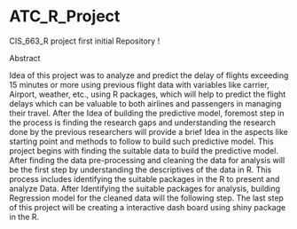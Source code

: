 # ATC_R_Project
CIS_663_R project first initial Repository !

Abstract

Idea of this project was to analyze and predict the delay of flights exceeding 15 minutes or more using previous flight data with variables like carrier, Airport, weather, etc., using R packages, which will help to predict the flight delays which can be valuable to both airlines and passengers in managing their travel. After the Idea of building the predictive model, foremost step in the process is finding the research gaps and understanding the research done by the previous researchers will provide a brief Idea in the aspects like starting point and methods to follow to build such predictive model. This project begins with finding the suitable data to build the predictive model. After finding the data pre-processing and cleaning the data for analysis will be the first step by understanding the descriptives of the data in R. This process includes identifying the suitable packages in the R to present and analyze Data. After Identifying the suitable packages for analysis, building Regression model for the cleaned data will the following step. The last step of this project will be creating a interactive dash board using shiny package in the R.
